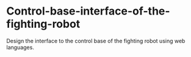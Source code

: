 # Control-base-interface-of-the-fighting-robot
Design the interface to the control base of the fighting robot using web languages.
